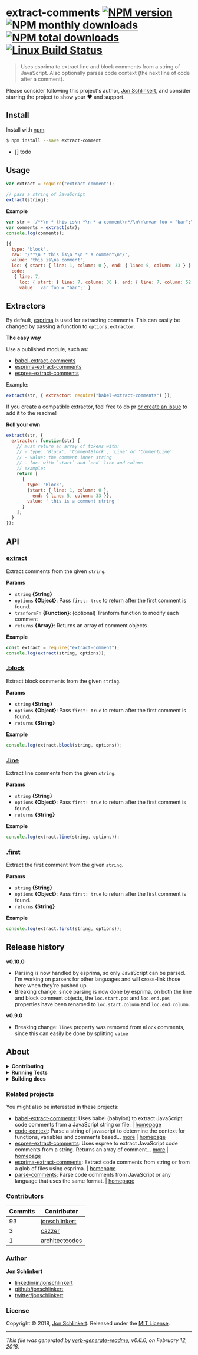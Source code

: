 # extract-comments [![NPM version](https://img.shields.io/npm/v/extract-comments.svg?style=flat)](https://www.npmjs.com/package/extract-comments) [![NPM monthly downloads](https://img.shields.io/npm/dm/extract-comments.svg?style=flat)](https://npmjs.org/package/extract-comments) [![NPM total downloads](https://img.shields.io/npm/dt/extract-comments.svg?style=flat)](https://npmjs.org/package/extract-comments) [![Linux Build Status](https://img.shields.io/travis/jonschlinkert/extract-comments.svg?style=flat&label=Travis)](https://travis-ci.org/jonschlinkert/extract-comments)

> Uses esprima to extract line and block comments from a string of JavaScript. Also optionally parses code context (the next line of code after a comment).

Please consider following this project's author, [Jon Schlinkert](https://github.com/jonschlinkert), and consider starring the project to show your :heart: and support.

## Install

Install with [npm](https://www.npmjs.com/):

```sh
$ npm install --save extract-comment
```
- [] todo

## Usage

```js
var extract = require("extract-comment");

// pass a string of JavaScript
extract(string);
```

**Example**

```js
var str = '/**\n * this is\n *\n * a comment\n*/\n\n\nvar foo = "bar";\n';
var comments = extract(str);
console.log(comments);

[{
  type: 'block',
  raw: '/**\n * this is\n *\n * a comment\n*/',
  value: 'this is\na comment',
  loc: { start: { line: 1, column: 0 }, end: { line: 5, column: 33 } },
  code:
   { line: 7,
     loc: { start: { line: 7, column: 36 }, end: { line: 7, column: 52 } },
     value: 'var foo = "bar";' }
```

## Extractors

By default, [esprima](http://esprima.org) is used for extracting comments. This can easily be changed by passing a function to `options.extractor`.

**The easy way**

Use a published module, such as:

- [babel-extract-comments](https://github.com/jonschlinkert/babel-extract-comments)
- [esprima-extract-comments](https://github.com/jonschlinkert/esprima-extract-comments)
- [espree-extract-comments](https://github.com/jonschlinkert/espree-extract-comments)

Example:

```js
extract(str, { extractor: require("babel-extract-comments") });
```

If you create a compatible extractor, feel free to do pr [or create an issue](https://github.com/jonschlinkert/extract-comments/issues/new) to add it to the readme!

**Roll your own**

```js
extract(str, {
  extractor: function(str) {
    // must return an array of tokens with:
    // - type: 'Block', 'CommentBlock', 'Line' or 'CommentLine'
    // - value: the comment inner string
    // - loc: with `start` and `end` line and column
    // example:
    return [
      {
        type: 'Block',
        {start: { line: 1, column: 0 },
          end: { line: 5, column: 33 }},
        value: ' this is a comment string '
      }
    ];
  }
});
```

## API

### [extract](index.js#L26)

Extract comments from the given `string`.

**Params**

- `string` **{String}**
- `options` **{Object}**: Pass `first: true` to return after the first comment is found.
- `tranformFn` **{Function}**: (optional) Tranform function to modify each comment
- `returns` **{Array}**: Returns an array of comment objects

**Example**

```js
const extract = require("extract-comment");
console.log(extract(string, options));
```

### [.block](index.js#L44)

Extract block comments from the given `string`.

**Params**

- `string` **{String}**
- `options` **{Object}**: Pass `first: true` to return after the first comment is found.
- `returns` **{String}**

**Example**

```js
console.log(extract.block(string, options));
```

### [.line](index.js#L61)

Extract line comments from the given `string`.

**Params**

- `string` **{String}**
- `options` **{Object}**: Pass `first: true` to return after the first comment is found.
- `returns` **{String}**

**Example**

```js
console.log(extract.line(string, options));
```

### [.first](index.js#L78)

Extract the first comment from the given `string`.

**Params**

- `string` **{String}**
- `options` **{Object}**: Pass `first: true` to return after the first comment is found.
- `returns` **{String}**

**Example**

```js
console.log(extract.first(string, options));
```

## Release history

**v0.10.0**

- Parsing is now handled by esprima, so only JavaScript can be parsed. I'm working on parsers for other languages and will cross-link those here when they're pushed up.
- Breaking change: since parsing is now done by esprima, on both the line and block comment objects, the `loc.start.pos` and `loc.end.pos` properties have been renamed to `loc.start.column` and `loc.end.column`.

**v0.9.0**

- Breaking change: `lines` property was removed from `Block` comments, since this can easily be done by splitting `value`

## About

<details>
<summary><strong>Contributing</strong></summary>

Pull requests and stars are always welcome. For bugs and feature requests, [please create an issue](../../issues/new).

</details>

<details>
<summary><strong>Running Tests</strong></summary>

Running and reviewing unit tests is a great way to get familiarized with a library and its API. You can install dependencies and run tests with the following command:

```sh
$ npm install && npm test
```

</details>

<details>
<summary><strong>Building docs</strong></summary>

_(This project's readme.md is generated by [verb](https://github.com/verbose/verb-generate-readme), please don't edit the readme directly. Any changes to the readme must be made in the [.verb.md](.verb.md) readme template.)_

To generate the readme, run the following command:

```sh
$ npm install -g verbose/verb#dev verb-generate-readme && verb
```

</details>

### Related projects

You might also be interested in these projects:

- [babel-extract-comments](https://www.npmjs.com/package/babel-extract-comments): Uses babel (babylon) to extract JavaScript code comments from a JavaScript string or file. | [homepage](https://github.com/jonschlinkert/babel-extract-comments "Uses babel (babylon) to extract JavaScript code comments from a JavaScript string or file.")
- [code-context](https://www.npmjs.com/package/code-context): Parse a string of javascript to determine the context for functions, variables and comments based… [more](https://github.com/jonschlinkert/code-context) | [homepage](https://github.com/jonschlinkert/code-context "Parse a string of javascript to determine the context for functions, variables and comments based on the code that follows.")
- [espree-extract-comments](https://www.npmjs.com/package/espree-extract-comments): Uses espree to extract JavaScript code comments from a string. Returns an array of comment… [more](https://github.com/jonschlinkert/espree-extract-comments) | [homepage](https://github.com/jonschlinkert/espree-extract-comments "Uses espree to extract JavaScript code comments from a string. Returns an array of comment objects, with line, column, index, comment type and comment string.")
- [esprima-extract-comments](https://www.npmjs.com/package/esprima-extract-comments): Extract code comments from string or from a glob of files using esprima. | [homepage](https://github.com/jonschlinkert/esprima-extract-comments "Extract code comments from string or from a glob of files using esprima.")
- [parse-comments](https://www.npmjs.com/package/parse-comments): Parse code comments from JavaScript or any language that uses the same format. | [homepage](https://github.com/jonschlinkert/parse-comments "Parse code comments from JavaScript or any language that uses the same format.")

### Contributors

| **Commits** | **Contributor**                                     |
| ----------- | --------------------------------------------------- |
| 93          | [jonschlinkert](https://github.com/jonschlinkert)   |
| 3           | [cazzer](https://github.com/cazzer)                 |
| 1           | [architectcodes](https://github.com/architectcodes) |

### Author

**Jon Schlinkert**

- [linkedin/in/jonschlinkert](https://linkedin.com/in/jonschlinkert)
- [github/jonschlinkert](https://github.com/jonschlinkert)
- [twitter/jonschlinkert](https://twitter.com/jonschlinkert)

### License

Copyright © 2018, [Jon Schlinkert](https://github.com/jonschlinkert).
Released under the [MIT License](LICENSE).

---

_This file was generated by [verb-generate-readme](https://github.com/verbose/verb-generate-readme), v0.6.0, on February 12, 2018._

